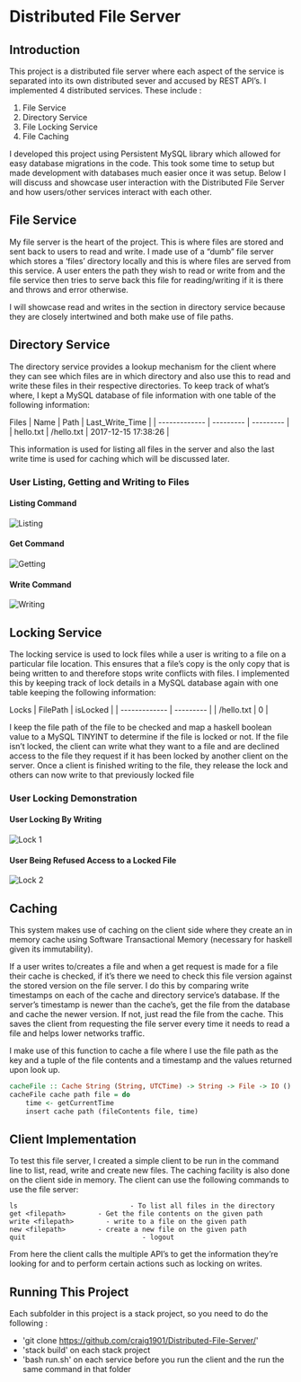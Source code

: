 # Distributed File Server
## Introduction
This project is a distributed file server where each aspect of the service is separated into its own distributed sever and accused by REST API’s. I implemented 4 distributed services. These include : 

1. File Service
2. Directory Service
3. File Locking Service
4. File Caching

I developed this project using Persistent MySQL library which allowed for easy database migrations in the code. This took some time to setup but made development with databases much easier once it was setup. Below I will discuss and showcase user interaction with the Distributed File Server and how users/other services interact with each other.

## File Service
My file server is the heart of the project. This is where files are stored and sent back to users to read and write. I made use of a “dumb” file server which stores a ‘files’ directory locally and this is where files are served from this service. A user enters the path they wish to read or write from and the file service then tries to serve back this file for reading/writing if it is there and throws and error otherwise.

I will showcase read and writes in the section in directory service because they are closely intertwined and both make use of file paths.

## Directory Service
The directory service provides a lookup mechanism for the client where they can see which files are in which directory and also use this to read and write these files in their respective directories. To keep track of what’s where, I kept a MySQL database of file information with one table of the following information:

Files
| Name | Path | Last_Write_Time |
| ------------- | --------- | --------- |
| hello.txt | /hello.txt | 2017-12-15 17:38:26 |

This information is used for listing all files in the server and also the last write time is used for caching which will be discussed later.

### User Listing, Getting and Writing to Files

#### Listing Command 
![Listing](gifs/ls.gif)

#### Get Command
 ![Getting](gifs/get.gif)

#### Write Command
![Writing](gifs/write.gif)

## Locking Service
The locking service is used to lock files while a user is writing to a file on a particular file location. This ensures that a file’s copy is the only copy that is being written to and therefore stops write conflicts with files. I implemented this by keeping track of lock details in a MySQL database again with one table keeping the following information:

Locks
| FilePath | isLocked |
| ------------- | --------- | 
| /hello.txt | 0 |

I keep the file path of the file to be checked and map a haskell boolean value to a MySQL TINYINT to determine if the file is locked or not. If the file isn’t locked, the client can write what they want to a file and are declined access to the file they request if it has been locked by another client on the server. Once a client is finished writing to the file, they release the lock and others can now write to that previously locked file

### User Locking Demonstration

#### User Locking By Writing

![Lock 1](gifs/lock1.gif)

#### User Being Refused Access to a Locked File

![Lock 2](gifs/lock2.gif) 

## Caching
This system makes use of caching on the client side where they create an in memory cache using Software Transactional Memory (necessary for haskell given its immutability). 

If a user writes to/creates a file and when a get request is made for a file their cache is checked, if it’s there we need to check this file version against the stored version on the file server. I do this by comparing write timestamps on each of the cache and directory service’s database. If the server’s timestamp is newer than the cache’s, get the file from the database and cache the newer version. If not, just read the file from the cache. This saves the client from requesting the file server every time it needs to read a file and helps lower networks traffic.

I make use of this function to cache a file where I use the file path as the key and a tuple of the file contents and a timestamp and the values returned upon look up.

```haskell
cacheFile :: Cache String (String, UTCTime) -> String -> File -> IO ()
cacheFile cache path file = do
    time <- getCurrentTime
    insert cache path (fileContents file, time)
```

## Client Implementation
To test this file server, I created a simple client to be run in the command line to list, read, write and create new files. The caching facility is also done on the client side in memory. The client can use the following commands to use the file server:

```
ls 					          - To list all files in the directory
get <filepath>		  - Get the file contents on the given path
write <filepath>		- write to a file on the given path
new <filepath>		  - create a new file on the given path
quit					         - logout
```

From here the client calls the multiple API’s to get the information they’re looking for and to perform certain actions such as locking on writes.

## Running This Project
Each subfolder in this project is a stack project, so you need to do the following :
* 'git clone https://github.com/craig1901/Distributed-File-Server/'
* 'stack build' on each stack project
* 'bash run.sh' on each service before you run the client and the run the same command in that folder
